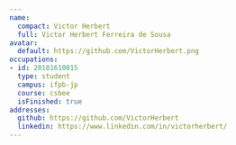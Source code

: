 ```yaml
---
name:
  compact: Victor Herbert
  full: Victor Herbert Ferreira de Sousa
avatar:
  default: https://github.com/VictorHerbert.png
occupations:
- id: 20181610015
  type: student
  campus: ifpb-jp
  course: csbee
  isFinished: true
addresses:
  github: https://github.com/VictorHerbert
  linkedin: https://www.linkedin.com/in/victorherbert/
---
```

